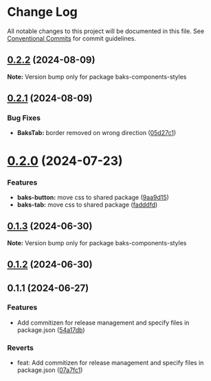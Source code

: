 # Change Log

All notable changes to this project will be documented in this file.
See [Conventional Commits](https://conventionalcommits.org) for commit guidelines.

## [0.2.2](https://github.com/Tjaitil/baks-components/compare/baks-components-styles@0.2.1...baks-components-styles@0.2.2) (2024-08-09)

**Note:** Version bump only for package baks-components-styles





## [0.2.1](https://github.com/Tjaitil/baks-components/compare/baks-components-styles@0.2.0...baks-components-styles@0.2.1) (2024-08-09)


### Bug Fixes

* **BaksTab:** border removed on wrong direction ([05d27c1](https://github.com/Tjaitil/baks-components/commit/05d27c11de382bb9104781b15b758228e64d270c))





# [0.2.0](https://github.com/Tjaitil/baks-components/compare/baks-components-styles@0.1.3...baks-components-styles@0.2.0) (2024-07-23)


### Features

* **baks-button:** move css to shared package ([9aa9d15](https://github.com/Tjaitil/baks-components/commit/9aa9d15f8a7c11789d10c30bf285c49966b72225))
* **baks-tab:** move css to shared package ([fadddfd](https://github.com/Tjaitil/baks-components/commit/fadddfd76083a2158716ac84e76a155163766242))





## [0.1.3](https://github.com/Tjaitil/baks-components/compare/baks-components-styles@0.1.2...baks-components-styles@0.1.3) (2024-06-30)

**Note:** Version bump only for package baks-components-styles





## [0.1.2](https://github.com/Tjaitil/baks-components/compare/baks-components-styles@0.1.2...baks-components-styles@0.1.2) (2024-06-30)



## 0.1.1 (2024-06-27)


### Features

* Add commitizen for release management and specify files in package.json ([54a17db](https://github.com/Tjaitil/baks-components/commit/54a17dba55634256e0cea645d6de5f12d282c4be))


### Reverts

* feat: Add commitizen for release management and specify files in package.json ([07a7fc1](https://github.com/Tjaitil/baks-components/commit/07a7fc1e78a84857222bdd06cd3c6ae44d415654))
